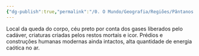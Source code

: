 ```yaml
---
{"dg-publish":true,"permalink":"/0. O Mundo/Geografia/Regiões/Pântanos de Sangue/","updated":"2025-06-15T19:42:23.215-03:00"}
---
```


Local da queda do corpo, céu preto por conta dos gases liberados pelo cadáver, criaturas criadas pelos restos mortais e icor. Prédios e construções humanas modernas ainda intactos, alta quantidade de energia caótica no ar.